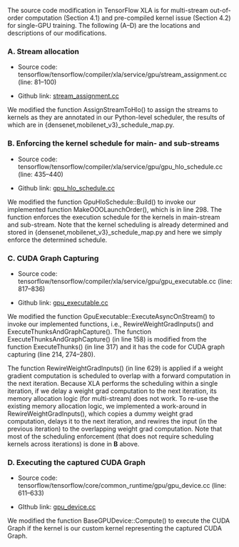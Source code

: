 The source code modification in TensorFlow XLA is for multi-stream out-of-order computation (Section 4.1) and pre-compiled kernel issue (Section 4.2) for single-GPU training. The following (A–D) are the locations and descriptions of our modifications.

### A. Stream allocation

 * Source code: tensorflow/tensorflow/compiler/xla/service/gpu/stream_assignment.cc (line: 81–100)

* Github link: [stream_assignment.cc](https://github.com/mlsys-seo/ooo-backprop/blob/4a6932a87837a1a825f511889800e1f941be08d2/tensorflow/tensorflow/compiler/xla/service/gpu/stream_assignment.cc#L81)

We modified the function AssignStreamToHlo() to assign the streams to kernels as they are annotated in our Python-level scheduler, the results of which are in {densenet,mobilenet_v3}_schedule_map.py.



### B. Enforcing the kernel schedule for main- and sub-streams
* Source code: tensorflow/tensorflow/compiler/xla/service/gpu/gpu_hlo_schedule.cc (line: 435–440)

* Github link: [gpu_hlo_schedule.cc](https://github.com/mlsys-seo/ooo-backprop/blob/4a6932a87837a1a825f511889800e1f941be08d2/tensorflow/tensorflow/compiler/xla/service/gpu/gpu_hlo_schedule.cc#L435)

We modified the function GpuHloSchedule::Build() to invoke our implemented function MakeOOOLaunchOrder(), which is in line 298. The function enforces the execution schedule for the kernels in main-stream and sub-stream. Note that the kernel scheduling is already determined and stored in {densenet,mobilenet_v3}_schedule_map.py and here we simply enforce the determined schedule.




### C. CUDA Graph Capturing
* Source code: tensorflow/tensorflow/compiler/xla/service/gpu/gpu_executable.cc (line: 817–836)

* Github link: [gpu_executable.cc](https://github.com/mlsys-seo/ooo-backprop/blob/17de9d83176d54abebd8da597ef169524dfa281b/tensorflow/tensorflow/compiler/xla/service/gpu/gpu_executable.cc#L817)


We modified the function GpuExecutable::ExecuteAsyncOnStream() to invoke our implemented functions, i.e., RewireWeightGradInputs() and ExecuteThunksAndGraphCapture(). The function ExecuteThunksAndGraphCapture() (in line 158) is modified from the function ExecuteThunks() (in line 317) and it has the code for CUDA graph capturing (line 214, 274–280). 

The function RewireWeightGradInputs() (in line 629) is applied if a weight gradient computation is scheduled to overlap with a forward computation in the next iteration. Because XLA performs the scheduling within a single iteration, if we delay a weight grad computation to the next iteration, its memory allocation logic (for multi-stream) does not work. To re-use the existing memory allocation logic, we implemented a work-around in RewireWeightGradInputs(), which copies a dummy weight grad computation, delays it to the next iteration, and rewires the input (in the previous iteration) to the overlapping weight grad computation. Note that most of the scheduling enforcement (that does not require scheduling kernels across iterations) is done in **B** above.



### D. Executing the captured CUDA Graph
* Source code: tensorflow/tensorflow/core/common_runtime/gpu/gpu_device.cc (line: 611–633)

* GIthub link: [gpu_device.cc](https://github.com/mlsys-seo/ooo-backprop/blob/17de9d83176d54abebd8da597ef169524dfa281b/tensorflow/tensorflow/core/common_runtime/gpu/gpu_device.cc#L611)

We modified the function BaseGPUDevice::Compute() to execute the CUDA Graph if the kernel is our custom kernel representing the captured CUDA Graph.
